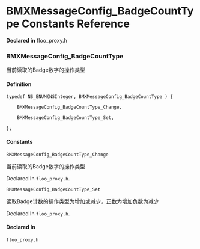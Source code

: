 # BMXMessageConfig_BadgeCountType Constants Reference

  **Declared in** floo_proxy.h  

### BMXMessageConfig_BadgeCountType

当前读取的Badge数字的操作类型

#### Definition
    typedef NS_ENUM(NSInteger, BMXMessageConfig_BadgeCountType ) {   
        
        BMXMessageConfig_BadgeCountType_Change,
        
        BMXMessageConfig_BadgeCountType_Set,
        
    };

#### Constants

<a name="" title="BMXMessageConfig_BadgeCountType_Change"></a><code>BMXMessageConfig_BadgeCountType_Change</code>

当前读取的Badge数字的操作类型

   Declared In `floo_proxy.h`.

<a name="" title="BMXMessageConfig_BadgeCountType_Set"></a><code>BMXMessageConfig_BadgeCountType_Set</code>

读取Badge计数的操作类型为增加或减少。正数为增加负数为减少

   Declared In `floo_proxy.h`.

#### Declared In
`floo_proxy.h`

